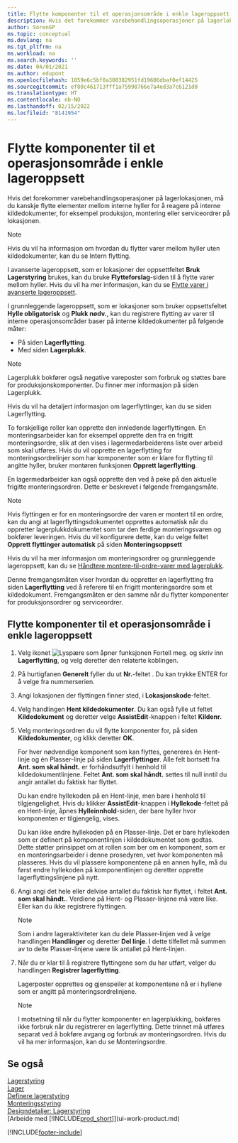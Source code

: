 ```yaml
---
title: Flytte komponenter til et operasjonsområde i enkle lageroppsett
description: Hvis det forekommer varebehandlingsoperasjoner på lagerlokasjonen, må du kanskje flytte elementer mellom interne hyller for å reagere på interne kildedokumenter.
author: SorenGP
ms.topic: conceptual
ms.devlang: na
ms.tgt_pltfrm: na
ms.workload: na
ms.search.keywords: ''
ms.date: 04/01/2021
ms.author: edupont
ms.openlocfilehash: 1059e6c5bf0a308382951fd19606dbaf0ef14425
ms.sourcegitcommit: ef80c461713fff1a75998766e7a4ed3a7c6121d0
ms.translationtype: HT
ms.contentlocale: nb-NO
ms.lasthandoff: 02/15/2022
ms.locfileid: "8141954"
---
```

# <a name="move-components-to-an-operation-area-in-basic-warehouse-configurations"></a>Flytte komponenter til et operasjonsområde i enkle lageroppsett
Hvis det forekommer varebehandlingsoperasjoner på lagerlokasjonen, må du kanskje flytte elementer mellom interne hyller for å reagere på interne kildedokumenter, for eksempel produksjon, montering eller serviceordrer på lokasjonen.  

> [!NOTE]  
>  Hvis du vil ha informasjon om hvordan du flytter varer mellom hyller uten kildedokumenter, kan du se Intern flytting.  

I avanserte lageroppsett, som er lokasjoner der oppsettfeltet **Bruk Lagerstyring** brukes, kan du bruke **Flytteforslag**-siden til å flytte varer mellom hyller. Hvis du vil ha mer informasjon, kan du se [Flytte varer i avanserte lageroppsett](warehouse-how-to-move-items-in-advanced-warehousing.md).  

I grunnleggende lageroppsett, som er lokasjoner som bruker oppsettsfeltet **Hylle obligatorisk** og **Plukk nødv.**, kan du registrere flytting av varer til interne operasjonsområder baser på interne kildedokumenter på følgende måter:  

-   På siden **Lagerflytting**.  
-   Med siden **Lagerplukk**.  

> [!NOTE]  
>  Lagerplukk bokfører også negative vareposter som forbruk og støttes bare for produksjonskomponenter. Du finner mer informasjon på siden Lagerplukk.  

Hvis du vil ha detaljert informasjon om lagerflyttinger, kan du se siden Lagerflytting.  

To forskjellige roller kan opprette den innledende lagerflyttingen. En monteringsarbeider kan for eksempel opprette den fra en frigitt monteringsordre, slik at den vises i lagermedarbeiderens liste over arbeid som skal utføres. Hvis du vil opprette en lagerflytting for monteringsordrelinjer som har komponenter som er klare for flytting til angitte hyller, bruker montøren funksjonen **Opprett lagerflytting**.  

En lagermedarbeider kan også opprette den ved å peke på den aktuelle frigitte monteringsordren. Dette er beskrevet i følgende fremgangsmåte.  

> [!NOTE]  
>  Hvis flyttingen er for en monteringsordre der varen er montert til en ordre, kan du angi at lagerflyttingsdokumentet opprettes automatisk når du oppretter lagerplukkdokumentet som tar den ferdige monteringsvaren og bokfører leveringen. Hvis du vil konfigurere dette, kan du velge feltet **Opprett flyttinger automatisk** på siden **Monteringsoppsett**  
>   
>  Hvis du vil ha mer informasjon om monteringsordrer og grunnleggende lageroppsett, kan du se [Håndtere montere-til-ordre-varer med lagerplukk](warehouse-how-to-pick-for-production.md#handling-assemble-to-order-items-with-inventory-picks).  

Denne fremgangsmåten viser hvordan du oppretter en lagerflytting fra siden **Lagerflytting** ved å referere til en frigitt monteringsordre som et kildedokument. Fremgangsmåten er den samme når du flytter komponenter for produksjonsordrer og serviceordrer.  

## <a name="to-move-components-to-an-operation-area-in-basic-warehouse-configurations"></a>Flytte komponenter til et operasjonsområde i enkle lageroppsett  
1.  Velg ikonet ![Lyspære som åpner funksjonen Fortell meg.](media/ui-search/search_small.png "Fortell hva du vil gjøre") og skriv inn **Lagerflytting**, og velg deretter den relaterte koblingen.  
2.  På hurtigfanen **Generelt** fyller du ut **Nr.**-feltet . Du kan trykke ENTER for å velge fra nummerserien.  
3.  Angi lokasjonen der flyttingen finner sted, i **Lokasjonskode**-feltet.  
4.  Velg handlingen **Hent kildedokumenter**. Du kan også fylle ut feltet **Kildedokument** og deretter velge **AssistEdit**-knappen i feltet **Kildenr.**  
5.  Velg monteringsordren du vil flytte komponenter for, på siden **Kildedokumenter**, og klikk deretter **OK**.  

    For hver nødvendige komponent som kan flyttes, genereres én Hent-linje og én Plasser-linje på siden **Lagerflyttinger**. Alle felt bortsett fra **Ant. som skal håndt.** er forhåndsutfylt i henhold til kildedokumentlinjene. Feltet **Ant. som skal håndt.** settes til null inntil du angir antallet du faktisk har flyttet.  

    Du kan endre hyllekoden på en Hent-linje, men bare i henhold til tilgjengelighet. Hvis du klikker **AssistEdit**-knappen i **Hyllekode**-feltet på en Hent-linje, åpnes **Hylleinnhold**-siden, der bare hyller hvor komponenten er tilgjengelig, vises.  

    Du kan ikke endre hyllekoden på en Plasser-linje. Det er bare hyllekoden som er definert på komponentlinjen i kildedokumentet som godtas. Dette støtter prinsippet om at rollen som ber om en komponent, som er en monteringsarbeider i denne prosedyren, vet hvor komponenten må plasseres. Hvis du vil plassere komponentene på en annen hylle, må du først endre hyllekoden på komponentlinjen og deretter opprette lagerflyttingslinjene på nytt.  
6.  Angi angi det hele eller delvise antallet du faktisk har flyttet, i feltet **Ant. som skal håndt.**. Verdiene på Hent- og Plasser-linjene må være like. Eller kan du ikke registrere flyttingen.  

    > [!NOTE]  
    >  Som i andre lageraktiviteter kan du dele Plasser-linjen ved å velge handlingen **Handlinger** og deretter **Del linje**. I dette tilfellet må summen av to delte Plasser-linjene være lik antallet på Hent-linjen.  

7.  Når du er klar til å registrere flyttingene som du har utført, velger du handlingen **Registrer lagerflytting**.  

    Lagerposter opprettes og gjenspeiler at komponentene nå er i hyllene som er angitt på monteringsordrelinjene.  

    > [!NOTE]  
    >  I motsetning til når du flytter komponenter en lagerplukking, bokføres ikke forbruk når du registrerer en lagerflytting. Dette trinnet må utføres separat ved å bokføre avgang og forbruk av monteringsordren. Hvis du vil ha mer informasjon, kan du se Monteringsordre.  

## <a name="see-also"></a>Se også  
[Lagerstyring](warehouse-manage-warehouse.md)  
[Lager](inventory-manage-inventory.md)  
[Definere lagerstyring](warehouse-setup-warehouse.md)     
[Monteringsstyring](assembly-assemble-items.md)    
[Designdetaljer: Lagerstyring](design-details-warehouse-management.md)  
[Arbeide med [!INCLUDE[prod_short](includes/prod_short.md)]](ui-work-product.md)


[!INCLUDE[footer-include](includes/footer-banner.md)]